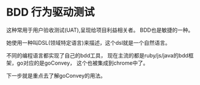 # BDD 行为驱动测试

这种常用于用户验收测试(UAT),呈现给项目利益相关者。
BDD也是敏捷的一种。

她使用一种叫DSL(领域特定语言)来描述，这个dsl就是一个自然语言。

不同的编程语言都实现了自己的bdd工具，
现在主流的都是ruby/js/java的bdd框架，go对应的是goConvey，
这个也被集成到chrome中了。

下一步就是重点去了解goConvey的用法。
